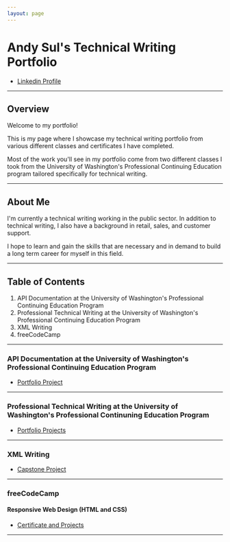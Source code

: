 ```yaml
---
layout: page
---
```


# Andy Sul's Technical Writing Portfolio

* [Linkedin Profile](https://www.linkedin.com/in/andysul/)

-------------------------

## Overview

Welcome to my portfolio!

This is my page where I showcase my technical writing portfolio from various different classes and certificates I have completed.

Most of the work you'll see in my portfolio come from two different classes I took from the University of Washington's Professional Continuing Education program tailored specifically for technical writing.

-------------------------

## About Me

I'm currently a technical writing working in the public sector. In addition to technical writing, I also have a background in retail, sales, and customer support. 

I hope to learn and gain the skills that are necessary and in demand to build a long term career for myself in this field. 

-------------------------

## **Table of Contents**

1. API Documentation at the University of Washington's Professional Continuing Education Program
2. Professional Technical Writing at the University of Washington's Professional Continuing Education Program
3. XML Writing
4. freeCodeCamp
   
-------------------------

### API Documentation at the University of Washington's Professional Continuing Education Program

* [Portfolio Project](UW_API/uw_api.md)

-------------------------

### Professional Technical Writing at the University of Washington's Professional Continuning Education Program

* [Portfolio Projects](UW_PTW/uw_ptw.md)

-------------------------

### XML Writing

* [Capstone Project](XML/xml_writing.md)

-------------------------

### freeCodeCamp 

#### Responsive Web Design (HTML and CSS) 

* [Certificate and Projects](https://www.freecodecamp.org/certification/skym97/responsive-web-design)

-------------------------
